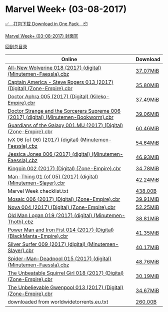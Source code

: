 # Marvel Week+ (03-08-2017)

[✅&emsp;打包下载 Download in One Pack&emsp;📦](https://pan.baidu.com/s/1cfhhXc)

[Marvel Week+ (03-08-2017) 封面赏](/https://github.com/alicewish/markdown/blob/master/cover/Marvel-Week-03-08-2017-Covers.md)



[回到总目录](https://github.com/alicewish/markdown/blob/master/Catalogs.md)



Online | Download
--- | ---
[All-New Wolverine 018 (2017) (digital) (Minutemen-Faessla).cbz](https://github.com/alicewish/markdown/blob/master/comic/All-New-Wolverine-018-2017-digital-Minutemen-Faessla-cbz.md) | [37.07MiB](https://pan.baidu.com/s/1cfhhXc#list/path=%2FMarvel%20Week%202017%20Q1%2FMarvel%20Week%2B%20%2803-08-2017%29%2F%E3%82%AB%E3%82%A8%E3%82%B1%E3%82%BD%E3%82%AF%E3%82%AD%E3%82%A2%E3%82%AA%E3%82%A2%E3%82%B9%E3%82%AA%E3%82%AD%E3%82%A6%E3%82%BF%E3%82%B1%E3%82%B9%E3%82%BF%E3%82%BD%E3%82%B5%E3%82%B5%E3%82%A8%E3%82%AA%E3%82%BB%E3%82%A4%E3%82%AF%E3%82%B7%E3%82%BB%E3%82%A6%E3%82%B7%E3%82%BD%E3%82%AA%E3%82%B7&parentPath=%2FMarvel%20Week%202017%20Q1)
[Captain America - Steve Rogers 013 (2017) (Digital) (Zone-Empire).cbr](https://github.com/alicewish/markdown/blob/master/comic/Captain-America-Steve-Rogers-013-2017-Digital-Zone-Empire-cbr.md) | [35.80MiB](https://pan.baidu.com/s/1cfhhXc#list/path=%2FMarvel%20Week%202017%20Q1%2FMarvel%20Week%2B%20%2803-08-2017%29%2F%E3%82%AD%E3%82%BF%E3%82%B7%E3%82%BF%E3%82%BF%E3%82%AA%E3%82%A2%E3%82%AB%E3%82%A8%E3%82%B5%E3%82%B1%E3%82%AF%E3%82%AA%E3%82%AD%E3%82%A4%E3%82%AD%E3%82%AD%E3%82%B1%E3%82%B1%E3%82%AF%E3%82%BB%E3%82%AF%E3%82%AA%E3%82%BF%E3%82%A2%E3%82%B1%E3%82%A4%E3%82%AB%E3%82%B9%E3%82%AF%E3%82%B7%E3%82%AD&parentPath=%2FMarvel%20Week%202017%20Q1)
[Doctor Aphra 005 (2017) (Digital) (Kileko-Empire).cbr](https://github.com/alicewish/markdown/blob/master/comic/Doctor-Aphra-005-2017-Digital-Kileko-Empire-cbr.md) | [37.49MiB](https://pan.baidu.com/s/1cfhhXc#list/path=%2FMarvel%20Week%202017%20Q1%2FMarvel%20Week%2B%20%2803-08-2017%29%2F%E3%82%AB%E3%82%BB%E3%82%AB%E3%82%B9%E3%82%B3%E3%82%B7%E3%82%B9%E3%82%AB%E3%82%A2%E3%82%AD%E3%82%BB%E3%82%B1%E3%82%B9%E3%82%AB%E3%82%B9%E3%82%BD%E3%82%B3%E3%82%BB%E3%82%B5%E3%82%A8%E3%82%AF%E3%82%A2%E3%82%BB%E3%82%AD%E3%82%B5%E3%82%AF%E3%82%BF%E3%82%B1%E3%82%B5%E3%82%A2%E3%82%A8%E3%82%B1&parentPath=%2FMarvel%20Week%202017%20Q1)
[Doctor Strange and the Sorcerers Supreme 006 (2017) (digital) (Minutemen-Bookworm).cbr](https://github.com/alicewish/markdown/blob/master/comic/Doctor-Strange-Sorcerers-Supreme-006-2017-digital-Minutemen-Bookworm-cbr.md) | [39.06MiB](https://pan.baidu.com/s/1cfhhXc#list/path=%2FMarvel%20Week%202017%20Q1%2FMarvel%20Week%2B%20%2803-08-2017%29%2F%E3%82%BF%E3%82%A8%E3%82%B1%E3%82%BD%E3%82%A6%E3%82%BB%E3%82%B1%E3%82%A4%E3%82%BD%E3%82%A8%E3%82%AD%E3%82%B7%E3%82%B7%E3%82%A6%E3%82%A4%E3%82%AB%E3%82%AA%E3%82%A4%E3%82%B9%E3%82%B7%E3%82%BB%E3%82%B5%E3%82%AA%E3%82%B1%E3%82%B9%E3%82%A2%E3%82%A2%E3%82%BD%E3%82%B3%E3%82%AA%E3%82%B3%E3%82%A2&parentPath=%2FMarvel%20Week%202017%20Q1)
[Guardians of the Galaxy 001.MU (2017) (Digital) (Zone-Empire).cbr](https://github.com/alicewish/markdown/blob/master/comic/Guardians-of-Galaxy-001-MU-2017-Digital-Zone-Empire-cbr.md) | [60.46MiB](https://pan.baidu.com/s/1cfhhXc#list/path=%2FMarvel%20Week%202017%20Q1%2FMarvel%20Week%2B%20%2803-08-2017%29%2F%E3%82%BB%E3%82%AA%E3%82%AA%E3%82%AF%E3%82%AD%E3%82%B9%E3%82%A6%E3%82%B9%E3%82%B7%E3%82%BD%E3%82%AA%E3%82%A8%E3%82%AD%E3%82%B7%E3%82%BF%E3%82%B3%E3%82%BD%E3%82%BD%E3%82%B5%E3%82%AA%E3%82%B1%E3%82%B7%E3%82%BF%E3%82%B1%E3%82%A8%E3%82%AB%E3%82%AD%E3%82%B5%E3%82%A8%E3%82%A8%E3%82%A6%E3%82%B3&parentPath=%2FMarvel%20Week%202017%20Q1)
[IvX 06 (of 06) (2017) (digital) (Minutemen-Faessla).cbz](https://github.com/alicewish/markdown/blob/master/comic/IvX-06-of-06-2017-digital-Minutemen-Faessla-cbz.md) | [54.64MiB](https://pan.baidu.com/s/1cfhhXc#list/path=%2FMarvel%20Week%202017%20Q1%2FMarvel%20Week%2B%20%2803-08-2017%29%2F%E3%82%B3%E3%82%A6%E3%82%BF%E3%82%AF%E3%82%B9%E3%82%A8%E3%82%A2%E3%82%B3%E3%82%AA%E3%82%A8%E3%82%B5%E3%82%B9%E3%82%BB%E3%82%B3%E3%82%B1%E3%82%AA%E3%82%A2%E3%82%BF%E3%82%A4%E3%82%AB%E3%82%B9%E3%82%AF%E3%82%AB%E3%82%AB%E3%82%AF%E3%82%B7%E3%82%AF%E3%82%A6%E3%82%B7%E3%82%B7%E3%82%AF%E3%82%B7&parentPath=%2FMarvel%20Week%202017%20Q1)
[Jessica Jones 006 (2017) (digital) (Minutemen-Faessla).cbz](https://github.com/alicewish/markdown/blob/master/comic/Jessica-Jones-006-2017-digital-Minutemen-Faessla-cbz.md) | [46.93MiB](https://pan.baidu.com/s/1cfhhXc#list/path=%2FMarvel%20Week%202017%20Q1%2FMarvel%20Week%2B%20%2803-08-2017%29%2F%E3%82%B7%E3%82%A2%E3%82%B5%E3%82%A8%E3%82%AF%E3%82%AB%E3%82%B1%E3%82%B1%E3%82%BF%E3%82%AD%E3%82%B1%E3%82%BD%E3%82%A4%E3%82%B7%E3%82%B7%E3%82%B1%E3%82%B3%E3%82%B7%E3%82%B1%E3%82%AF%E3%82%BF%E3%82%AF%E3%82%A8%E3%82%BD%E3%82%A8%E3%82%A4%E3%82%A4%E3%82%B3%E3%82%B9%E3%82%B3%E3%82%B5%E3%82%A4&parentPath=%2FMarvel%20Week%202017%20Q1)
[Kingpin 002 (2017) (Digital) (Zone-Empire).cbr](https://github.com/alicewish/markdown/blob/master/comic/Kingpin-002-2017-Digital-Zone-Empire-cbr.md) | [34.78MiB](https://pan.baidu.com/s/1cfhhXc#list/path=%2FMarvel%20Week%202017%20Q1%2FMarvel%20Week%2B%20%2803-08-2017%29%2F%E3%82%BD%E3%82%BD%E3%82%BB%E3%82%B3%E3%82%BF%E3%82%A2%E3%82%BB%E3%82%AF%E3%82%B9%E3%82%B1%E3%82%AF%E3%82%B1%E3%82%A2%E3%82%AF%E3%82%BF%E3%82%B7%E3%82%A4%E3%82%B1%E3%82%BB%E3%82%B5%E3%82%B1%E3%82%B7%E3%82%A2%E3%82%B1%E3%82%AD%E3%82%B3%E3%82%AA%E3%82%B7%E3%82%AD%E3%82%B9%E3%82%A2%E3%82%B3&parentPath=%2FMarvel%20Week%202017%20Q1)
[Man-Thing 01 (of 05) (2017) (digital) (Minutemen-Slayer).cbr](https://github.com/alicewish/markdown/blob/master/comic/Man-Thing-01-of-05-2017-digital-Minutemen-Slayer-cbr.md) | [42.24MiB](https://pan.baidu.com/s/1cfhhXc#list/path=%2FMarvel%20Week%202017%20Q1%2FMarvel%20Week%2B%20%2803-08-2017%29%2F%E3%82%BF%E3%82%AF%E3%82%A4%E3%82%AA%E3%82%A6%E3%82%B5%E3%82%B5%E3%82%A2%E3%82%BB%E3%82%AA%E3%82%A4%E3%82%BF%E3%82%BB%E3%82%AA%E3%82%BD%E3%82%BD%E3%82%A4%E3%82%AB%E3%82%BB%E3%82%A4%E3%82%AA%E3%82%BB%E3%82%BD%E3%82%AD%E3%82%A8%E3%82%AF%E3%82%AD%E3%82%BD%E3%82%A4%E3%82%BF%E3%82%A8%E3%82%AB&parentPath=%2FMarvel%20Week%202017%20Q1)
Marvel Week checklist.txt | [438.00B](https://pan.baidu.com/s/1cfhhXc#list/path=%2FMarvel%20Week%202017%20Q1%2FMarvel%20Week%2B%20%2803-08-2017%29%2F%E3%82%A4%E3%82%AB%E3%82%B7%E3%82%BB%E3%82%BB%E3%82%AB%E3%82%B7%E3%82%AB%E3%82%BF%E3%82%A2%E3%82%B7%E3%82%BB%E3%82%AF%E3%82%AA%E3%82%B7%E3%82%A4%E3%82%A6%E3%82%AF%E3%82%A8%E3%82%A2%E3%82%A8%E3%82%B1%E3%82%B3%E3%82%BF%E3%82%AA%E3%82%AA%E3%82%A2%E3%82%AD%E3%82%A8%E3%82%B7%E3%82%A8%E3%82%A8&parentPath=%2FMarvel%20Week%202017%20Q1)
[Mosaic 006 (2017) (Digital) (Zone-Empire).cbr](https://github.com/alicewish/markdown/blob/master/comic/Mosaic-006-2017-Digital-Zone-Empire-cbr.md) | [39.91MiB](https://pan.baidu.com/s/1cfhhXc#list/path=%2FMarvel%20Week%202017%20Q1%2FMarvel%20Week%2B%20%2803-08-2017%29%2F%E3%82%BB%E3%82%BF%E3%82%BF%E3%82%BB%E3%82%BB%E3%82%B7%E3%82%B5%E3%82%AD%E3%82%B9%E3%82%A8%E3%82%AD%E3%82%AD%E3%82%A4%E3%82%B9%E3%82%B3%E3%82%AA%E3%82%AF%E3%82%B7%E3%82%BF%E3%82%BB%E3%82%B1%E3%82%A4%E3%82%B9%E3%82%AA%E3%82%A8%E3%82%BF%E3%82%B1%E3%82%A2%E3%82%A8%E3%82%A8%E3%82%AA%E3%82%BB&parentPath=%2FMarvel%20Week%202017%20Q1)
[Nova 004 (2017) (Digital) (Zone-Empire).cbr](https://github.com/alicewish/markdown/blob/master/comic/Nova-004-2017-Digital-Zone-Empire-cbr.md) | [52.25MiB](https://pan.baidu.com/s/1cfhhXc#list/path=%2FMarvel%20Week%202017%20Q1%2FMarvel%20Week%2B%20%2803-08-2017%29%2F%E3%82%B9%E3%82%B7%E3%82%B1%E3%82%B1%E3%82%AA%E3%82%A4%E3%82%AD%E3%82%B5%E3%82%A4%E3%82%A4%E3%82%A2%E3%82%BD%E3%82%AA%E3%82%BB%E3%82%BB%E3%82%AB%E3%82%B7%E3%82%B7%E3%82%A2%E3%82%B5%E3%82%A2%E3%82%AD%E3%82%B1%E3%82%B5%E3%82%B9%E3%82%AB%E3%82%BF%E3%82%BF%E3%82%A8%E3%82%B9%E3%82%BF%E3%82%AA&parentPath=%2FMarvel%20Week%202017%20Q1)
[Old Man Logan 019 (2017) (digital) (Minutemen-Thoth).cbz](https://github.com/alicewish/markdown/blob/master/comic/Old-Man-Logan-019-2017-digital-Minutemen-Thoth-cbz.md) | [38.81MiB](https://pan.baidu.com/s/1cfhhXc#list/path=%2FMarvel%20Week%202017%20Q1%2FMarvel%20Week%2B%20%2803-08-2017%29%2F%E3%82%AF%E3%82%B7%E3%82%B3%E3%82%BF%E3%82%A6%E3%82%BD%E3%82%A2%E3%82%AF%E3%82%A4%E3%82%B7%E3%82%B9%E3%82%AA%E3%82%A2%E3%82%AA%E3%82%AF%E3%82%BF%E3%82%A4%E3%82%BF%E3%82%AF%E3%82%BD%E3%82%BB%E3%82%B7%E3%82%AD%E3%82%B5%E3%82%AF%E3%82%B7%E3%82%B3%E3%82%B5%E3%82%B9%E3%82%A2%E3%82%A4%E3%82%B9&parentPath=%2FMarvel%20Week%202017%20Q1)
[Power Man and Iron Fist 014 (2017) (Digital) (BlackManta-Empire).cbr](https://github.com/alicewish/markdown/blob/master/comic/Power-Man-Iron-Fist-014-2017-Digital-BlackManta-Empire-cbr.md) | [41.35MiB](https://pan.baidu.com/s/1cfhhXc#list/path=%2FMarvel%20Week%202017%20Q1%2FMarvel%20Week%2B%20%2803-08-2017%29%2F%E3%82%B3%E3%82%B1%E3%82%B1%E3%82%AD%E3%82%AA%E3%82%AD%E3%82%BF%E3%82%A8%E3%82%AA%E3%82%AA%E3%82%AF%E3%82%A4%E3%82%B3%E3%82%B1%E3%82%B1%E3%82%A2%E3%82%A8%E3%82%B3%E3%82%AF%E3%82%BD%E3%82%B3%E3%82%AF%E3%82%B1%E3%82%BF%E3%82%A4%E3%82%BF%E3%82%B5%E3%82%A2%E3%82%A4%E3%82%A4%E3%82%AB%E3%82%B1&parentPath=%2FMarvel%20Week%202017%20Q1)
[Silver Surfer 009 (2017) (digital) (Minutemen-Slayer).cbr](https://github.com/alicewish/markdown/blob/master/comic/Silver-Surfer-009-2017-digital-Minutemen-Slayer-cbr.md) | [40.17MiB](https://pan.baidu.com/s/1cfhhXc#list/path=%2FMarvel%20Week%202017%20Q1%2FMarvel%20Week%2B%20%2803-08-2017%29%2F%E3%82%AF%E3%82%A2%E3%82%B9%E3%82%BF%E3%82%B1%E3%82%AB%E3%82%AB%E3%82%A2%E3%82%B7%E3%82%B1%E3%82%BD%E3%82%AA%E3%82%B5%E3%82%A8%E3%82%A6%E3%82%AD%E3%82%AF%E3%82%B9%E3%82%AB%E3%82%B7%E3%82%B7%E3%82%B1%E3%82%B1%E3%82%B5%E3%82%B5%E3%82%AA%E3%82%BB%E3%82%A8%E3%82%B9%E3%82%B7%E3%82%B7%E3%82%BF&parentPath=%2FMarvel%20Week%202017%20Q1)
[Spider-Man-Deadpool 015 (2017) (digital) (Minutemen-Faessla).cbz](https://github.com/alicewish/markdown/blob/master/comic/Spider-Man-Deadpool-015-2017-digital-Minutemen-Faessla-cbz.md) | [48.76MiB](https://pan.baidu.com/s/1cfhhXc#list/path=%2FMarvel%20Week%202017%20Q1%2FMarvel%20Week%2B%20%2803-08-2017%29%2F%E3%82%B9%E3%82%AA%E3%82%AF%E3%82%A8%E3%82%B7%E3%82%B5%E3%82%AB%E3%82%BB%E3%82%B1%E3%82%A4%E3%82%B9%E3%82%B3%E3%82%AB%E3%82%A8%E3%82%B3%E3%82%BF%E3%82%B3%E3%82%AF%E3%82%B9%E3%82%BB%E3%82%AF%E3%82%B1%E3%82%AF%E3%82%B9%E3%82%B1%E3%82%A8%E3%82%B7%E3%82%A4%E3%82%B7%E3%82%AA%E3%82%BF%E3%82%B9&parentPath=%2FMarvel%20Week%202017%20Q1)
[The Unbeatable Squirrel Girl 018 (2017) (Digital) (Zone-Empire).cbr](https://github.com/alicewish/markdown/blob/master/comic/Unbeatable-Squirrel-Girl-018-2017-Digital-Zone-Empire-cbr.md) | [30.19MiB](https://pan.baidu.com/s/1cfhhXc#list/path=%2FMarvel%20Week%202017%20Q1%2FMarvel%20Week%2B%20%2803-08-2017%29%2F%E3%82%AA%E3%82%A6%E3%82%A4%E3%82%AB%E3%82%AB%E3%82%BD%E3%82%A2%E3%82%A6%E3%82%B9%E3%82%AA%E3%82%BD%E3%82%A8%E3%82%B5%E3%82%B5%E3%82%B9%E3%82%B9%E3%82%A4%E3%82%AF%E3%82%AA%E3%82%AD%E3%82%AA%E3%82%BF%E3%82%B9%E3%82%AB%E3%82%A6%E3%82%BB%E3%82%B7%E3%82%B1%E3%82%BD%E3%82%A4%E3%82%A8%E3%82%BF&parentPath=%2FMarvel%20Week%202017%20Q1)
[The Unbelievable Gwenpool 013 (2017) (Digital) (Zone-Empire).cbr](https://github.com/alicewish/markdown/blob/master/comic/Unbelievable-Gwenpool-013-2017-Digital-Zone-Empire-cbr.md) | [34.67MiB](https://pan.baidu.com/s/1cfhhXc#list/path=%2FMarvel%20Week%202017%20Q1%2FMarvel%20Week%2B%20%2803-08-2017%29%2F%E3%82%AA%E3%82%B5%E3%82%AB%E3%82%B1%E3%82%AD%E3%82%A6%E3%82%B3%E3%82%AF%E3%82%A4%E3%82%AA%E3%82%AF%E3%82%B5%E3%82%B1%E3%82%AD%E3%82%AF%E3%82%AD%E3%82%A6%E3%82%A6%E3%82%BB%E3%82%AB%E3%82%B3%E3%82%B9%E3%82%B5%E3%82%B7%E3%82%B5%E3%82%A4%E3%82%B9%E3%82%AD%E3%82%A8%E3%82%A8%E3%82%B5%E3%82%A8&parentPath=%2FMarvel%20Week%202017%20Q1)
downloaded from worldwidetorrents.eu.txt | [260.00B](https://pan.baidu.com/s/1cfhhXc#list/path=%2FMarvel%20Week%202017%20Q1%2FMarvel%20Week%2B%20%2803-08-2017%29%2F%E3%82%A6%E3%82%B7%E3%82%A2%E3%82%B7%E3%82%BD%E3%82%BB%E3%82%B7%E3%82%BD%E3%82%B3%E3%82%BB%E3%82%B3%E3%82%A6%E3%82%BD%E3%82%AD%E3%82%B1%E3%82%AA%E3%82%BF%E3%82%B1%E3%82%A4%E3%82%A8%E3%82%AF%E3%82%B5%E3%82%A4%E3%82%AD%E3%82%A8%E3%82%AF%E3%82%A6%E3%82%B7%E3%82%A6%E3%82%B7%E3%82%A2%E3%82%AB&parentPath=%2FMarvel%20Week%202017%20Q1)